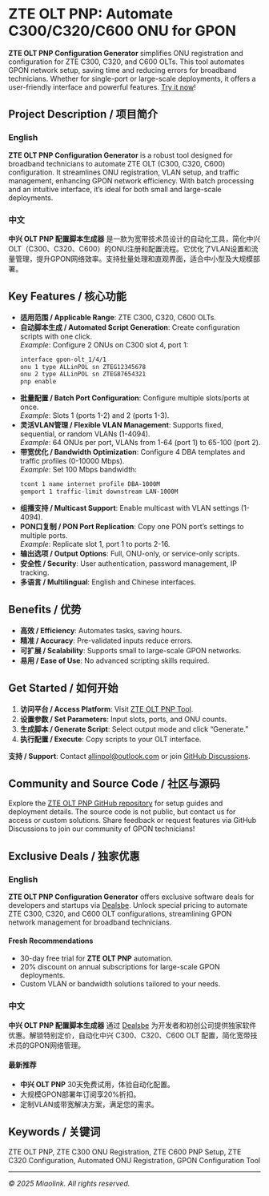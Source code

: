 # ZTE OLT PNP: Automate C300/C320/C600 ONU for GPON

**ZTE OLT PNP Configuration Generator** simplifies ONU registration and configuration for ZTE C300, C320, and C600 OLTs. This tool automates GPON network setup, saving time and reducing errors for broadband technicians. Whether for single-port or large-scale deployments, it offers a user-friendly interface and powerful features. [Try it now](https://www.miaolink.cn/index.php/2025/06/03/zte_pnp/)!

## Project Description / 项目简介

### English
**ZTE OLT PNP Configuration Generator** is a robust tool designed for broadband technicians to automate ZTE OLT (C300, C320, C600) configuration. It streamlines ONU registration, VLAN setup, and traffic management, enhancing GPON network efficiency. With batch processing and an intuitive interface, it’s ideal for both small and large-scale deployments.

### 中文
**中兴 OLT PNP 配置脚本生成器** 是一款为宽带技术员设计的自动化工具，简化中兴 OLT（C300、C320、C600）的ONU注册和配置流程。它优化了VLAN设置和流量管理，提升GPON网络效率。支持批量处理和直观界面，适合中小型及大规模部署。

## Key Features / 核心功能

- **适用范围 / Applicable Range**: ZTE C300, C320, C600 OLTs.
- **自动脚本生成 / Automated Script Generation**: Create configuration scripts with one click.  
  *Example*: Configure 2 ONUs on C300 slot 4, port 1:  
  ```bash
  interface gpon-olt_1/4/1
  onu 1 type ALLinPOL sn ZTEG12345678
  onu 2 type ALLinPOL sn ZTEG87654321
  pnp enable
  ```
- **批量配置 / Batch Port Configuration**: Configure multiple slots/ports at once.  
  *Example*: Slots 1 (ports 1-2) and 2 (ports 1-3).
- **灵活VLAN管理 / Flexible VLAN Management**: Supports fixed, sequential, or random VLANs (1-4094).  
  *Example*: 64 ONUs per port, VLANs from 1-64 (port 1) to 65-100 (port 2).
- **带宽优化 / Bandwidth Optimization**: Configure 4 DBA templates and traffic profiles (0-10000 Mbps).  
  *Example*: Set 100 Mbps bandwidth:  
  ```bash
  tcont 1 name internet profile DBA-1000M
  gemport 1 traffic-limit downstream LAN-1000M
  ```
- **组播支持 / Multicast Support**: Enable multicast with VLAN settings (1-4094).
- **PON口复制 / PON Port Replication**: Copy one PON port’s settings to multiple ports.  
  *Example*: Replicate slot 1, port 1 to ports 2-16.
- **输出选项 / Output Options**: Full, ONU-only, or service-only scripts.
- **安全性 / Security**: User authentication, password management, IP tracking.
- **多语言 / Multilingual**: English and Chinese interfaces.

## Benefits / 优势

- **高效 / Efficiency**: Automates tasks, saving hours.
- **精准 / Accuracy**: Pre-validated inputs reduce errors.
- **可扩展 / Scalability**: Supports small to large-scale GPON networks.
- **易用 / Ease of Use**: No advanced scripting skills required.

## Get Started / 如何开始

1. **访问平台 / Access Platform**: Visit [ZTE OLT PNP Tool](https://www.miaolink.cn/index.php/2025/06/03/zte_pnp/).  
2. **设置参数 / Set Parameters**: Input slots, ports, and ONU counts.  
3. **生成脚本 / Generate Script**: Select output mode and click “Generate.”  
4. **执行配置 / Execute**: Copy scripts to your OLT interface.  

**支持 / Support**: Contact [allinpol@outlook.com](mailto:allinpol@outlook.com) or join [GitHub Discussions](https://github.com/miaolink/ZTE_OLT_PNP/).

## Community and Source Code / 社区与源码

Explore the [ZTE OLT PNP GitHub repository](https://github.com/miaolink/ZTE_OLT_PNP) for setup guides and deployment details. The source code is not public, but contact us for access or custom solutions. Share feedback or request features via GitHub Discussions to join our community of GPON technicians!

## Exclusive Deals / 独家优惠

### English
**ZTE OLT PNP Configuration Generator** offers exclusive software deals for developers and startups via [Dealsbe](https://dealsbe.com/zte-olt-pnp). Unlock special pricing to automate ZTE C300, C320, and C600 OLT configurations, streamlining GPON network management for broadband technicians.

#### Fresh Recommendations
- 30-day free trial for **ZTE OLT PNP** automation.
- 20% discount on annual subscriptions for large-scale GPON deployments.
- Custom VLAN or bandwidth solutions tailored to your needs.


### 中文
**中兴 OLT PNP 配置脚本生成器** 通过 [Dealsbe](https://dealsbe.com/zte-olt-pnp) 为开发者和初创公司提供独家软件优惠。解锁特别定价，自动化中兴 C300、C320、C600 OLT 配置，简化宽带技术员的GPON网络管理。

#### 最新推荐
- **中兴 OLT PNP** 30天免费试用，体验自动化配置。
- 大规模GPON部署年订阅享20%折扣。
- 定制VLAN或带宽解决方案，满足您的需求。


## Keywords / 关键词
ZTE OLT PNP, ZTE C300 ONU Registration, ZTE C600 PNP Setup, ZTE C320 Configuration, Automated ONU Registration, GPON Configuration Tool

---

*© 2025 Miaolink. All rights reserved.*
